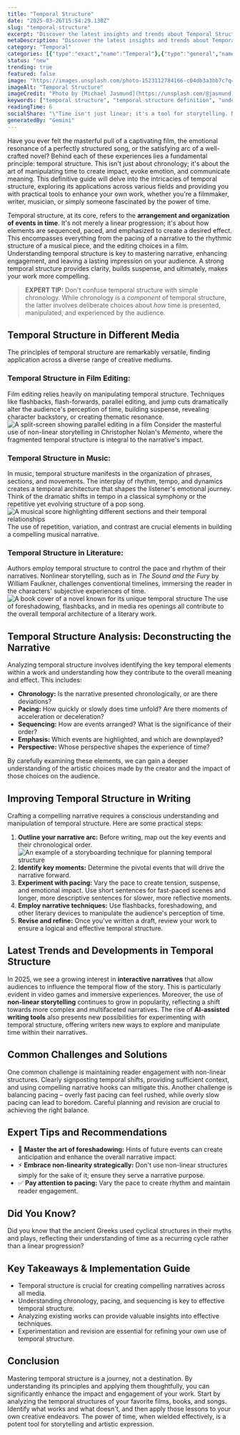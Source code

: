 ```yaml
---
title: "Temporal Structure"
date: "2025-03-26T15:54:29.130Z"
slug: "temporal-structure"
excerpt: "Discover the latest insights and trends about Temporal Structure. This comprehensive guide covers everything you need to know about Temporal Structure in 2025."
metaDescription: "Discover the latest insights and trends about Temporal Structure. This comprehensive guide covers everything you need to know about Temporal Structure in 2..."
category: "Temporal"
categories: [{"type":"exact","name":"Temporal"},{"type":"general","name":"Computer Science"},{"type":"medium","name":"Data Structures"},{"type":"specific","name":"Time Series Analysis"},{"type":"niche","name":"Event Sourcing"}]
status: "new"
trending: true
featured: false
image: "https://images.unsplash.com/photo-1523112784166-c04db3a3bb7c?q=85&w=1200&fit=max&fm=webp&auto=compress"
imageAlt: "Temporal Structure"
imageCredit: "Photo by [Michael Jasmund](https://unsplash.com/@jasmund) on Unsplash"
keywords: ["temporal structure", "temporal structure definition", "understanding temporal structure", "temporal structure in music", "temporal structure analysis", "temporal structure examples", "buy temporal structure software", "improve temporal structure writing", "temporal structure in film editing", "what is temporal structure in literature"]
readingTime: 6
socialShare: "\"Time isn't just linear; it's a tool for storytelling. Mastering temporal structure is the key to unlocking truly captivating narratives.\""
generatedBy: "Gemini"
---
```


Have you ever felt the masterful pull of a captivating film, the emotional resonance of a perfectly structured song, or the satisfying arc of a well-crafted novel?  Behind each of these experiences lies a fundamental principle: temporal structure. This isn't just about chronology; it's about the art of manipulating time to create impact, evoke emotion, and communicate meaning.  This definitive guide will delve into the intricacies of temporal structure, exploring its applications across various fields and providing you with practical tools to enhance your own work, whether you're a filmmaker, writer, musician, or simply someone fascinated by the power of time.



Temporal structure, at its core, refers to the **arrangement and organization of events in time**. It's not merely a linear progression; it's about how elements are sequenced, paced, and emphasized to create a desired effect. This encompasses everything from the pacing of a narrative to the rhythmic structure of a musical piece, and the editing choices in a film.  Understanding temporal structure is key to mastering narrative, enhancing engagement, and leaving a lasting impression on your audience.  A strong temporal structure provides clarity, builds suspense, and ultimately, makes your work more compelling.

> **EXPERT TIP:**  Don't confuse temporal structure with simple chronology.  While chronology is a *component* of temporal structure, the latter involves deliberate choices about *how* time is presented, manipulated, and experienced by the audience.

## Temporal Structure in Different Media

The principles of temporal structure are remarkably versatile, finding application across a diverse range of creative mediums.

### Temporal Structure in Film Editing:

Film editing relies heavily on manipulating temporal structure. Techniques like flashbacks, flash-forwards, parallel editing, and jump cuts dramatically alter the audience's perception of time, building suspense, revealing character backstory, or creating thematic resonance.  ![A split-screen showing parallel editing in a film](https://images.unsplash.com/photo-1555883006-37d106604feb?q=85&w=1200&fit=max&fm=webp&auto=compress)  Consider the masterful use of non-linear storytelling in Christopher Nolan's *Memento*, where the fragmented temporal structure is integral to the narrative's impact.

### Temporal Structure in Music:

In music, temporal structure manifests in the organization of phrases, sections, and movements.  The interplay of rhythm, tempo, and dynamics creates a temporal architecture that shapes the listener's emotional journey.  Think of the dramatic shifts in tempo in a classical symphony or the repetitive yet evolving structure of a pop song. ![A musical score highlighting different sections and their temporal relationships](https://images.unsplash.com/photo-1555883006-0f5a0915a80f?q=85&w=1200&fit=max&fm=webp&auto=compress)  The use of repetition, variation, and contrast are crucial elements in building a compelling musical narrative.

### Temporal Structure in Literature:

Authors employ temporal structure to control the pace and rhythm of their narratives.  Nonlinear storytelling, such as in *The Sound and the Fury* by William Faulkner, challenges conventional timelines, immersing the reader in the characters' subjective experiences of time. ![A book cover of a novel known for its unique temporal structure](https://images.unsplash.com/photo-1505178041309-ad46d2e4207b?q=85&w=1200&fit=max&fm=webp&auto=compress)  The use of foreshadowing, flashbacks, and in media res openings all contribute to the overall temporal architecture of a literary work.

## Temporal Structure Analysis: Deconstructing the Narrative

Analyzing temporal structure involves identifying the key temporal elements within a work and understanding how they contribute to the overall meaning and effect.  This includes:

* **Chronology:**  Is the narrative presented chronologically, or are there deviations?
* **Pacing:** How quickly or slowly does time unfold? Are there moments of acceleration or deceleration?
* **Sequencing:** How are events arranged?  What is the significance of their order?
* **Emphasis:** Which events are highlighted, and which are downplayed?
* **Perspective:** Whose perspective shapes the experience of time?

By carefully examining these elements, we can gain a deeper understanding of the artistic choices made by the creator and the impact of those choices on the audience.

## Improving Temporal Structure in Writing

Crafting a compelling narrative requires a conscious understanding and manipulation of temporal structure. Here are some practical steps:

1. **Outline your narrative arc:**  Before writing, map out the key events and their chronological order.  ![An example of a storyboarding technique for planning temporal structure](https://images.unsplash.com/photo-1523112784166-c04db3a3bb7c?q=85&w=1200&fit=max&fm=webp&auto=compress)
2. **Identify key moments:** Determine the pivotal events that will drive the narrative forward.
3. **Experiment with pacing:** Vary the pace to create tension, suspense, and emotional impact.  Use short sentences for fast-paced scenes and longer, more descriptive sentences for slower, more reflective moments.
4. **Employ narrative techniques:** Use flashbacks, foreshadowing, and other literary devices to manipulate the audience's perception of time.
5. **Revise and refine:**  Once you've written a draft, review your work to ensure a logical and effective temporal structure.

## Latest Trends and Developments in Temporal Structure

In 2025, we see a growing interest in **interactive narratives** that allow audiences to influence the temporal flow of the story. This is particularly evident in video games and immersive experiences.  Moreover, the use of **non-linear storytelling** continues to grow in popularity, reflecting a shift towards more complex and multifaceted narratives.  The rise of **AI-assisted writing tools** also presents new possibilities for experimenting with temporal structure, offering writers new ways to explore and manipulate time within their narratives.

## Common Challenges and Solutions

One common challenge is maintaining reader engagement with non-linear structures.  Clearly signposting temporal shifts, providing sufficient context, and using compelling narrative hooks can mitigate this.  Another challenge is balancing pacing – overly fast pacing can feel rushed, while overly slow pacing can lead to boredom. Careful planning and revision are crucial to achieving the right balance.

## Expert Tips and Recommendations

* 🔑 **Master the art of foreshadowing:**  Hints of future events can create anticipation and enhance the overall narrative impact.
* ⚡ **Embrace non-linearity strategically:**  Don't use non-linear structures simply for the sake of it; ensure they serve a narrative purpose.
* ✅ **Pay attention to pacing:**  Vary the pace to create rhythm and maintain reader engagement.

## Did You Know?

Did you know that the ancient Greeks used cyclical structures in their myths and plays, reflecting their understanding of time as a recurring cycle rather than a linear progression?

## Key Takeaways & Implementation Guide

* Temporal structure is crucial for creating compelling narratives across all media.
* Understanding chronology, pacing, and sequencing is key to effective temporal structure.
* Analyzing existing works can provide valuable insights into effective techniques.
* Experimentation and revision are essential for refining your own use of temporal structure.

## Conclusion

Mastering temporal structure is a journey, not a destination.  By understanding its principles and applying them thoughtfully, you can significantly enhance the impact and engagement of your work.  Start by analyzing the temporal structures of your favorite films, books, and songs. Identify what works and what doesn't, and then apply those lessons to your own creative endeavors.  The power of time, when wielded effectively, is a potent tool for storytelling and artistic expression.

